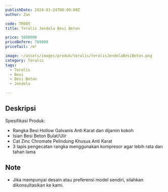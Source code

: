 ```yaml
---
publishDate: 2024-01-24T00:00:00Z
author: Zan

code: TR005
title: Teralis Jendela Besi Beton

price: 5600000
priceBefore: 760000
priceTail: /m²

image: ~/assets/images/produk/teralis/teralisJendelaBesiBeton.png
category: Teralis
tags:
  - Teralis
  - Besi
  - Besi Beton
  - Jendela

---
```


## Deskripsi

Spesifikasi Produk:
- Rangka Besi Hollow Galvanis Anti Karat dan dijamin kokoh
- Isian Besi Beton Bulat/Ulir
- Cat Zinc Chromate Pelindung Khusus Anti Karat
- 3 lapis pengecatan rangka menggunakan kompresor agar lebih rata dan tahan lama

## Note
- Jika mempunyai desain atau preferensi model sendiri, silahkan dikonsultasikan ke kami.